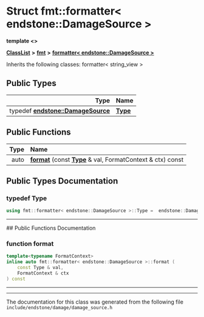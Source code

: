 

# Struct fmt::formatter&lt; endstone::DamageSource &gt;

**template &lt;&gt;**



[**ClassList**](annotated.md) **>** [**fmt**](namespacefmt.md) **>** [**formatter&lt; endstone::DamageSource &gt;**](structfmt_1_1formatter_3_01endstone_1_1DamageSource_01_4.md)








Inherits the following classes: formatter< string_view >














## Public Types

| Type | Name |
| ---: | :--- |
| typedef [**endstone::DamageSource**](classendstone_1_1DamageSource.md) | [**Type**](#typedef-type)  <br> |




















## Public Functions

| Type | Name |
| ---: | :--- |
|  auto | [**format**](#function-format) (const [**Type**](classendstone_1_1DamageSource.md) & val, FormatContext & ctx) const<br> |




























## Public Types Documentation




### typedef Type 

```C++
using fmt::formatter< endstone::DamageSource >::Type =  endstone::DamageSource;
```




<hr>
## Public Functions Documentation




### function format 

```C++
template<typename FormatContext>
inline auto fmt::formatter< endstone::DamageSource >::format (
    const Type & val,
    FormatContext & ctx
) const
```




<hr>

------------------------------
The documentation for this class was generated from the following file `include/endstone/damage/damage_source.h`

